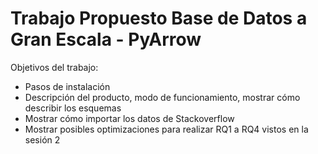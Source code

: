 # Trabajo Propuesto Base de Datos a Gran Escala - PyArrow

Objetivos del trabajo:

- Pasos de instalación
- Descripción del producto, modo de funcionamiento, mostrar cómo describir los esquemas
- Mostrar cómo importar los datos de Stackoverflow
- Mostrar posibles optimizaciones para realizar RQ1 a RQ4 vistos en la sesión 2
